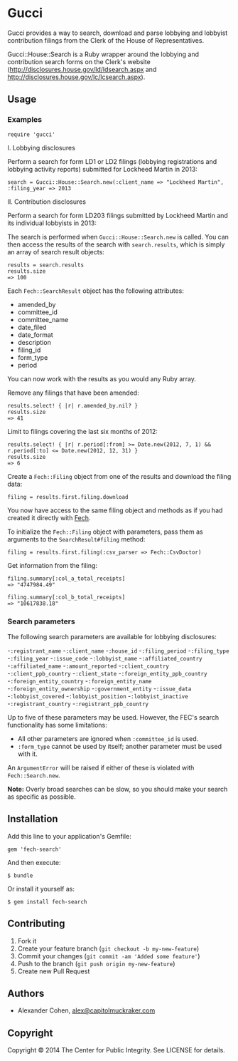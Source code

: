 # Gucci

Gucci provides a way to search, download and parse lobbying and lobbyist contribution filings from the Clerk of the House of Representatives.

Gucci::House::Search is a Ruby wrapper around the lobbying and contribution search forms on the Clerk's website (http://disclosures.house.gov/ld/ldsearch.aspx and http://disclosures.house.gov/lc/lcsearch.aspx).

## Usage

### Examples

    require 'gucci'

I. Lobbying disclosures

Perform a search for form LD1 or LD2 filings (lobbying registrations and lobbying activity reports) submitted for Lockheed Martin in 2013:

    search = Gucci::House::Search.new(:client_name => "Lockheed Martin", :filing_year => 2013

II. Contribution disclosures

Perform a search for form LD203 filings submitted by Lockheed Martin and its individual lobbyists in 2013:


The search is performed when `Gucci::House::Search.new` is called. You can then access the results of the search with `search.results`, which is simply an array of search result objects:

    results = search.results
    results.size
    => 100

Each `Fech::SearchResult` object has the following attributes:

- amended_by
- committee_id
- committee_name
- date_filed
- date_format
- description
- filing_id
- form_type
- period

You can now work with the results as you would any Ruby array.

Remove any filings that have been amended:

    results.select! { |r| r.amended_by.nil? }
    results.size
    => 41

Limit to filings covering the last six months of 2012:

    results.select! { |r| r.period[:from] >= Date.new(2012, 7, 1) && r.period[:to] <= Date.new(2012, 12, 31) }
    results.size
    => 6

Create a `Fech::Filing` object from one of the results and download the filing data:

    filing = results.first.filing.download

You now have access to the same filing object and methods as if you had created it directly with [Fech](http://nytimes.github.io/Fech/).

To initialize the `Fech::Filing` object with parameters, pass them as arguments to the `SearchResult#filing` method:

    filing = results.first.filing(:csv_parser => Fech::CsvDoctor)

Get information from the filing:

    filing.summary[:col_a_total_receipts]
    => "4747984.49"

    filing.summary[:col_b_total_receipts]
    => "10617838.18"

### Search parameters

The following search parameters are available for lobbying disclosures:

-`:registrant_name`
-`:client_name`
-`:house_id`
-`:filing_period`
-`:filing_type`
-`:filing_year`
-`:issue_code`
-`:lobbyist_name`
-`:affiliated_country`
-`:affiliated_name`
-`:amount_reported`
-`:client_country`
-`:client_ppb_country`
-`:client_state`
-`:foreign_entity_ppb_country`
-`:foreign_entity_country`
-`:foreign_entity_name`
-`:foreign_entity_ownership`
-`:government_entity`
-`:issue_data`
-`:lobbyist_covered`
-`:lobbyist_position`
-`:lobbyist_inactive`
-`:registrant_country`
-`:registrant_ppb_country`


  

Up to five of these parameters may be used. However, the FEC's search functionality has some limitations:

- All other parameters are ignored when `:committee_id` is used.
- `:form_type` cannot be used by itself; another parameter must be used with it.

An `ArgumentError` will be raised if either of these is violated with `Fech::Search.new`.

__Note:__ Overly broad searches can be slow, so you should make your search as specific as possible.

## Installation

Add this line to your application's Gemfile:

    gem 'fech-search'

And then execute:

    $ bundle

Or install it yourself as:

    $ gem install fech-search

## Contributing

1. Fork it
2. Create your feature branch (`git checkout -b my-new-feature`)
3. Commit your changes (`git commit -am 'Added some feature'`)
4. Push to the branch (`git push origin my-new-feature`)
5. Create new Pull Request

## Authors

- Alexander Cohen, alex@capitolmuckraker.com

## Copyright

Copyright © 2014 The Center for Public Integrity. See LICENSE for details.
